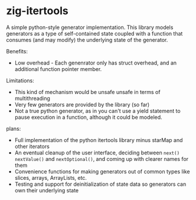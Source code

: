 # zig-itertools
A simple python-style generator implementation.  This library models
generators as a type of self-contained state coupled with a function
that consumes (and may modify) the underlying state of the generator.

Benefits:

- Low overhead - Each genenrator only has struct overhead, and an
  additional function pointer member.

Limitations:

- This kind of mechanism would be unsafe unsafe in terms of
  multithreading
- Very few generators are provided by the library (so far)
- Not a true python generator, as in you can't use a yield statement
  to pause execution in a function, although it could be modeled.

plans:

- Full implementation of the python itertools library minus starMap
    and other iterators
- An eventual cleanup of the user interface, deciding between `next()`
    `nextValue()` and `nextOptional()`, and coming up with clearer
    names for them
- Convenience functions for making generators out of common types
    like slices, arrays, ArrayLists, etc.
- Testing and support for deinitialization of state data so
    generators can own their underlying state


